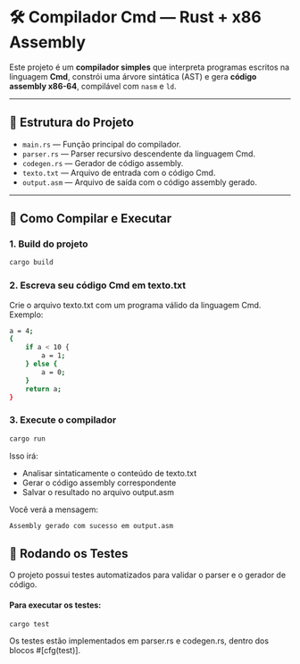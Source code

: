 # 🛠️ Compilador Cmd — Rust + x86 Assembly

Este projeto é um **compilador simples** que interpreta programas escritos na linguagem **Cmd**, constrói uma árvore sintática (AST) e gera **código assembly x86-64**, compilável com `nasm` e `ld`.

---

## 📁 Estrutura do Projeto

- `main.rs` — Função principal do compilador.
- `parser.rs` — Parser recursivo descendente da linguagem Cmd.
- `codegen.rs` — Gerador de código assembly.
- `texto.txt` — Arquivo de entrada com o código Cmd.
- `output.asm` — Arquivo de saída com o código assembly gerado.

---

## 🚀 Como Compilar e Executar

### 1. Build do projeto

```bash
cargo build
```

### 2. Escreva seu código Cmd em **texto.txt**
Crie o arquivo texto.txt com um programa válido da linguagem Cmd. Exemplo:

```bash
a = 4;
{
    if a < 10 {
        a = 1;
    } else {
        a = 0;
    }
    return a;
}
```

### 3. Execute o compilador

```bash
cargo run
```

Isso irá:

- Analisar sintaticamente o conteúdo de texto.txt
- Gerar o código assembly correspondente
- Salvar o resultado no arquivo output.asm

Você verá a mensagem:

```bash
Assembly gerado com sucesso em output.asm
```

## 🧪 Rodando os Testes
O projeto possui testes automatizados para validar o parser e o gerador de código.
#### Para executar os testes:

```bash
cargo test
```
Os testes estão implementados em parser.rs e codegen.rs, dentro dos blocos #[cfg(test)].
